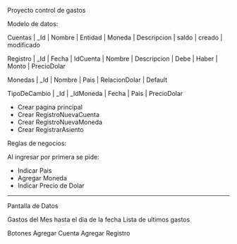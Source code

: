 Proyecto control de gastos

Modelo de datos:

Cuentas
 | _Id
 | Nombre
 | Entidad
 | Moneda
 | Descripcion
 | saldo
 | creado
 | modificado

 Registro
 | _Id
 | Fecha
 | IdCuenta
 | Nombre
 | Descripcion
 | Debe
 | Haber
 | Monto
 | PrecioDolar

 Monedas
 | _Id
 | Nombre
 | Pais
 | RelacionDolar
 | Default

 TipoDeCambio
 | _Id
 | _IdMoneda
 | Fecha
 | Pais
 | PrecioDolar


- Crear pagina principal
- Crear RegistroNuevaCuenta
- Crear RegistroNuevaMoneda
- Crear RegistrarAsiento

Reglas de negocios:

Al ingresar por primera se pide:

* Indicar Pais
* Agregar Moneda
* Indicar Precio de Dolar
****************************
Pantalla de Datos

Gastos del Mes hasta el dia de la fecha
Lista de ultimos gastos

Botones Agregar Cuenta
Agregar Registro


